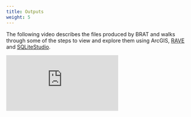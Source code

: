 ```yaml
---
title: Outputs
weight: 5
---
```


The following video describes the files produced by BRAT and walks through some of the steps to view and explore them using ArcGIS, [RAVE](http://rave.riverscapes.net/) and [SQLiteStudio](https://sqlitestudio.pl).

<div class="responsive-embed">
<iframe src="https://www.youtube.com/embed/DnaObkoHaOY" frameborder="0" allowfullscreen></iframe>
</div>

